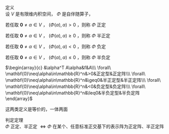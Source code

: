 定义  
设 $V$ 是有限维内积空间， $\Phi$ 是自伴随算子，  
  
若任取 $\mathbf0\neq\alpha\in V$ ， $(\Phi(\alpha),\alpha)>0$ ，则称 $\Phi$ 正定  
  
若任取 $\mathbf0\neq\alpha\in V$ ， $(\Phi(\alpha),\alpha)\geq0$ ，则称 $\Phi$ 半正定  
  
若任取 $\mathbf0\neq\alpha\in V$ ， $(\Phi(\alpha),\alpha)<0$ ，则称 $\Phi$ 负定  
  
若任取 $\mathbf0\neq\alpha\in V$ ， $(\Phi(\alpha),\alpha)\leq0$ ，则称 $\Phi$ 半负定  
  
$\begin{array}{c}  
&\alpha^T A\alpha&f&A\\\  
\forall\ \mathbf{0}\neq\alpha\in\mathbb{R}^n&>0&正定型&正定阵\\\  
\forall\ \mathbf{0}\neq\alpha\in\mathbb{R}^n&\geq0&半正定型&半正定阵\\\  
\forall\ \mathbf{0}\neq\alpha\in\mathbb{R}^n&<0&负定型&负定阵\\\  
\forall\ \mathbf{0}\neq\alpha\in\mathbb{R}^n&\leq0&半负定型&半负定阵  
\end{array}$  
  
这两类定义是等价的，一体两面  
  
判定定理  
$\Phi$ 正定、半正定 $\iff\Phi$ 在某个、任意标准正交基下的表示阵为正定阵、半正定阵  
